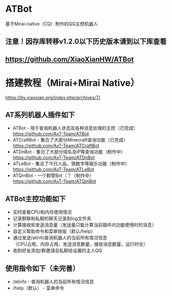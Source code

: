 # ATBot
基于Mirai-native（CQ）制作的QQ主控机器人

## 注意！因存库转移v1.2.0以下历史版本请到以下库查看
## https://github.com/XiaoXianHW/ATBot

# 搭建教程（Mirai+Mirai Native）
https://by.xiaoxian.org/index.php/archives/7/

## AT系列机器人插件如下
- ATBot - 用于查询机器人状态及各种消息处理的主控（已完成）<br>
https://github.com/AxT-Team/ATBot
- ATCraftBot - 集合了大部分Minecraft查询功能（已完成）<br>
https://github.com/AxT-Team/ATCraftBot
- ATDnBot - 集合了大部分域名及IP等查询功能（制作中）<br>
https://github.com/AxT-Team/ATDnBot
- ATLeBot - 集合了今日人品，猜数字等娱乐功能（制作中）<br>
https://github.com/AxT-Team/ATLeBot
- ATQmBot - 一个群管Bot（？（制作中）<br>
https://github.com/AxT-Team/ATQmBot

## ATBot主控功能如下
- 实时查看CPU和内存使用情况
- 记录群聊和私聊的聊天记录到log文件夹
- 计算接收和发送消息量（发送量只能计算当前插件内功能使用时的消息）
- 自定义帮助命令和菜单排版（默认/help）
- 通过发送/atinfo查询机器人的当前所有情况信息<br>
（CPU占用，内存占用，发送消息数量，接收消息数量，运行时长）
- 收到好友添加/群邀请会私聊给设置的主人QQ

## 使用指令如下（未完善）
- /atinfo - 查询机器人的当前所有情况信息
- /help（默认） - 菜单命令
